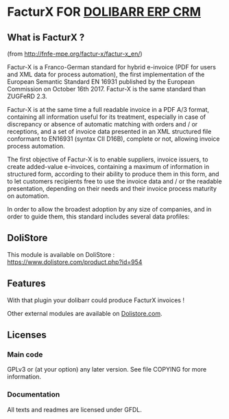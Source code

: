 # FacturX FOR [DOLIBARR ERP CRM](https://www.dolibarr.org)

## What is FacturX ?

(from  http://fnfe-mpe.org/factur-x/factur-x_en/)

Factur-X is a Franco-German standard for hybrid e-invoice (PDF for users and XML data for process automation), the first implementation of the European Semantic Standard EN 16931 published by the European Commission on October 16th 2017. Factur-X is the same standard than ZUGFeRD 2.3.

Factur-X is at the same time a full readable invoice in a PDF A/3 format, containing all information useful for its treatment, especially in case of discrepancy or absence of automatic matching with orders and / or receptions, and a set of invoice data presented in an XML structured file conformant to EN16931 (syntax CII D16B), complete or not, allowing invoice process automation.

The first objective of Factur-X is to enable suppliers, invoice issuers, to create added-value e-invoices, containing a maximum of information in structured form, according to their ability to produce them in this form, and to let customers recipients free to use the invoice data and / or the readable presentation, depending on their needs and their invoice process maturity on automation.

In order to allow the broadest adoption by any size of companies, and in order to guide them, this standard includes several data profiles:

## DoliStore

This module is available on DoliStore : https://www.dolistore.com/product.php?id=954

## Features

With that plugin your dolibarr could produce FacturX invoices !

Other external modules are available on [Dolistore.com](https://www.dolistore.com).

## Licenses

### Main code

GPLv3 or (at your option) any later version. See file COPYING for more information.

### Documentation

All texts and readmes are licensed under GFDL.
